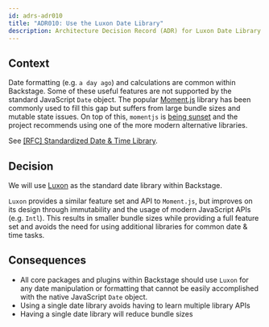 ```yaml
---
id: adrs-adr010
title: "ADR010: Use the Luxon Date Library"
description: Architecture Decision Record (ADR) for Luxon Date Library
---
```


## Context

Date formatting (e.g. `a day ago`) and calculations are common within Backstage.
Some of these useful features are not supported by the standard JavaScript
`Date` object. The popular [Moment.js](https://momentjs.com/) library has been
commonly used to fill this gap but suffers from large bundle sizes and mutable
state issues. On top of this, `momentjs` is
[being sunset](https://momentjs.com/docs/#/-project-status/) and the project
recommends using one of the more modern alternative libraries.

See
[[RFC] Standardized Date & Time Library](https://github.com/backstage/backstage/issues/3401).

## Decision

We will use [Luxon](https://moment.github.io/luxon/index.html) as the standard
date library within Backstage.

`Luxon` provides a similar feature set and API to `Moment.js`, but improves on
its design through immutability and the usage of modern JavaScript APIs (e.g.
`Intl`). This results in smaller bundle sizes while providing a full feature set
and avoids the need for using additional libraries for common date & time tasks.

## Consequences

- All core packages and plugins within Backstage should use `Luxon` for any date
  manipulation or formatting that cannot be easily accomplished with the native
  JavaScript `Date` object.
- Using a single date library avoids having to learn multiple library APIs
- Having a single date library will reduce bundle sizes
